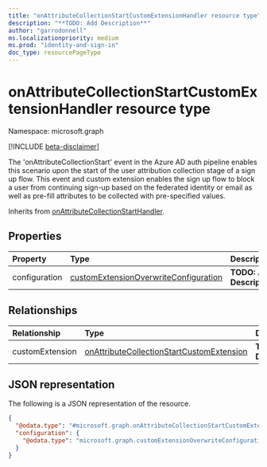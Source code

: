 ```yaml
---
title: "onAttributeCollectionStartCustomExtensionHandler resource type"
description: "**TODO: Add Description**"
author: "garrodonnell"
ms.localizationpriority: medium
ms.prod: "identity-and-sign-in"
doc_type: resourcePageType
---
```


# onAttributeCollectionStartCustomExtensionHandler resource type

Namespace: microsoft.graph

[!INCLUDE [beta-disclaimer](../../includes/beta-disclaimer.md)]

The 'onAttributeCollectionStart' event in the Azure AD auth pipeline enables this scenario upon the start of the user attribution collection stage of a sign up flow. This event and custom extension enables the sign up flow to block a user from continuing sign-up based on the federated identity or email as well as pre-fill attributes to be collected with pre-specified values. 

Inherits from [onAttributeCollectionStartHandler](../resources/onattributecollectionstarthandler.md).

## Properties
|Property|Type|Description|
|:---|:---|:---|
|configuration|[customExtensionOverwriteConfiguration](../resources/customextensionoverwriteconfiguration.md)|**TODO: Add Description**|

## Relationships
|Relationship|Type|Description|
|:---|:---|:---|
|customExtension|[onAttributeCollectionStartCustomExtension](../resources/onattributecollectionstartcustomextension.md)|**TODO: Add Description**|

## JSON representation
The following is a JSON representation of the resource.
<!-- {
  "blockType": "resource",
  "@odata.type": "microsoft.graph.onAttributeCollectionStartCustomExtensionHandler"
}
-->
``` json
{
  "@odata.type": "#microsoft.graph.onAttributeCollectionStartCustomExtensionHandler",
  "configuration": {
    "@odata.type": "microsoft.graph.customExtensionOverwriteConfiguration"
  }
}
```

